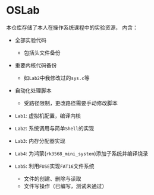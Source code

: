 # OSLab

本仓库存储了本人在操作系统课程中的实验资源，
内含：

- 全部实验代码
  - 包括头文件备份
- 重要内核代码备份
  - 如`Lab2`中我修改过的`sys.c`等
- 自动化处理脚本
  - 受路径限制，更改路径需要手动修改脚本

- `Lab1`: 虚拟机配置，编译内核
- `Lab2`: 系统调用与简单`Shell`的实现
- `Lab3`: 内存分配器实现
- `Lab4`: 为鸿蒙(`rk3568_mini_system`)添加子系统并编译烧录
- `Lab5`: 利用`FUSE`实现`FAT16`文件系统
  - 文件的创建、删除与读取
  - 文件写操作（已编写，测试未通过）
